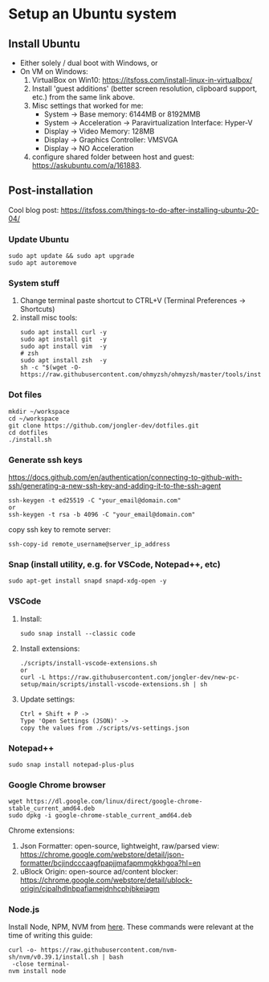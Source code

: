 # Setup an Ubuntu system

## Install Ubuntu
* Either solely / dual boot with Windows, or
* On VM on Windows:
    1. VirtualBox on Win10: https://itsfoss.com/install-linux-in-virtualbox/
    2. Install 'guest additions' (better screen resolution, clipboard support, etc.) from the same link above.
    3. Misc settings that worked for me:
        * System -> Base memory: 6144MB or 8192MMB
        * System -> Acceleration -> Paravirtualization Interface: Hyper-V
        * Display -> Video Memory: 128MB
        * Display -> Graphics Controller: VMSVGA
        * Display -> NO Acceleration
    4. configure shared folder between host and guest: https://askubuntu.com/a/161883.


## Post-installation
Cool blog post: https://itsfoss.com/things-to-do-after-installing-ubuntu-20-04/

### Update Ubuntu
```
sudo apt update && sudo apt upgrade
sudo apt autoremove
```

### System stuff
1. Change terminal paste shortcut to CTRL+V (Terminal Preferences -> Shortcuts)
2. install misc tools:
    ```
    sudo apt install curl -y
    sudo apt install git  -y
    sudo apt install vim  -y
    # zsh
    sudo apt install zsh  -y
    sh -c "$(wget -O- https://raw.githubusercontent.com/ohmyzsh/ohmyzsh/master/tools/install.sh)"
    ```
### Dot files
```
mkdir ~/workspace
cd ~/workspace
git clone https://github.com/jongler-dev/dotfiles.git
cd dotfiles
./install.sh
```

### Generate ssh keys
https://docs.github.com/en/authentication/connecting-to-github-with-ssh/generating-a-new-ssh-key-and-adding-it-to-the-ssh-agent
```
ssh-keygen -t ed25519 -C "your_email@domain.com"
or
ssh-keygen -t rsa -b 4096 -C "your_email@domain.com"
```

copy ssh key to remote server:
```
ssh-copy-id remote_username@server_ip_address
```

### Snap (install utility, e.g. for VSCode, Notepad++, etc)
```
sudo apt-get install snapd snapd-xdg-open -y
```

### VSCode
1. Install:
    ```
    sudo snap install --classic code
    ```
2. Install extensions:
    ```
    ./scripts/install-vscode-extensions.sh
    or
    curl -L https://raw.githubusercontent.com/jongler-dev/new-pc-setup/main/scripts/install-vscode-extensions.sh | sh
    ```
3. Update settings:
    ```
    Ctrl + Shift + P ->
    Type 'Open Settings (JSON)' -> 
    copy the values from ./scripts/vs-settings.json
    ```

### Notepad++
```
sudo snap install notepad-plus-plus
```

### Google Chrome browser
```
wget https://dl.google.com/linux/direct/google-chrome-stable_current_amd64.deb
sudo dpkg -i google-chrome-stable_current_amd64.deb
```
Chrome extensions:
1. Json Formatter: open-source, lightweight, raw/parsed view: https://chrome.google.com/webstore/detail/json-formatter/bcjindcccaagfpapjjmafapmmgkkhgoa?hl=en
2. uBlock Origin: open-source ad/content blocker: https://chrome.google.com/webstore/detail/ublock-origin/cjpalhdlnbpafiamejdnhcphjbkeiagm


### Node.js
Install Node, NPM, NVM from [here](https://github.com/nvm-sh/nvm#installing-and-updating). These commands were relevant at the time of writing this guide:
```
curl -o- https://raw.githubusercontent.com/nvm-sh/nvm/v0.39.1/install.sh | bash
 -close terminal-
nvm install node
```
